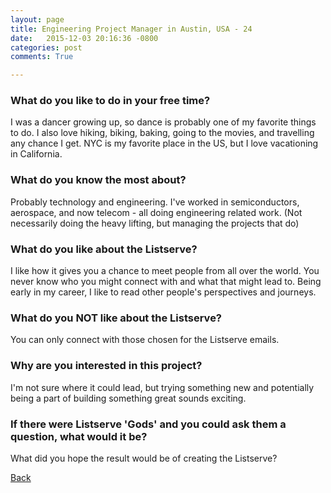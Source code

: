 ```yaml
---
layout: page
title: Engineering Project Manager in Austin, USA - 24
date:   2015-12-03 20:16:36 -0800
categories: post
comments: True

---
```


### What do you like to do in your free time?
<p>I was a dancer growing up, so dance is probably one of my favorite things to do. I also love hiking, biking, baking, going to the movies, and travelling any chance I get. NYC is my favorite place in the US, but I love vacationing in California.</p>

### What do you know the most about?
<p>Probably technology and engineering. I've worked in semiconductors, aerospace, and now telecom - all doing engineering related work. (Not necessarily doing the heavy lifting, but managing the projects that do)</p>

### What do you like about the Listserve?
<p>I like how it gives you a chance to meet people from all over the world. You never know who you might connect with and what that might lead to. Being early in my career, I like to read other people's perspectives and journeys.</p>

### What do you NOT like about the Listserve?
<p>You can only connect with those chosen for the Listserve emails.</p>

### Why are you interested in this project?
<p>I'm not sure where it could lead, but trying something new and potentially being a part of building something great sounds exciting. </p>

### If there were Listserve 'Gods' and you could ask them a question, what would it be?
<p>What did you hope the result would be of creating the Listserve?</p>

[Back][1]

[1]: /responders/all